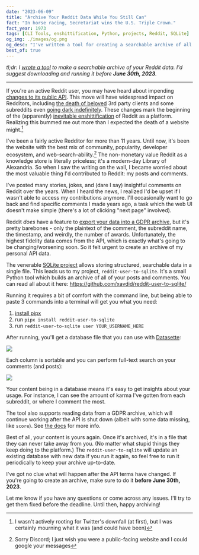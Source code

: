 ```yaml
---
date: "2023-06-09"
title: "Archive Your Reddit Data While You Still Can"
fact: "In horse racing, Secretariat wins the U.S. Triple Crown."
fact_year: 1973
tags: [CLI Tools, enshittification, Python, projects, Reddit, SQLite]
og_img: ./images/og.png
og_desc: "I've written a tool for creating a searchable archive of all your Reddit data."
best_of: true
---
```


_tl;dr: I [wrote a tool](https://github.com/xavdid/reddit-user-to-sqlite/) to make a searchable archive of your Reddit data. I'd suggest downloading and running it before **June 30th, 2023**._

---

If you're an active Reddit user, you may have heard about impending [changes to its public API](https://www.reddit.com/r/reddit/comments/12qwagm/an_update_regarding_reddits_api/). This move will have widespread impact on Redditors, including [the death of beloved](https://old.reddit.com/r/apolloapp/comments/144f6xm/apollo_will_close_down_on_june_30th_reddits/) 3rd party clients and some subreddits even [going dark indefinitely](https://old.reddit.com/r/ProgrammerHumor/comments/141qwy8/programmer_humor_will_be_shutting_down/). These changes mark the beginning of the (apparently) [inevitable enshittification](https://pluralistic.net/2023/01/21/potemkin-ai/#hey-guys) of Reddit as a platform. Realizing this bummed me out more than I expected the death of a website might.[^1]

I've been a fairly active Redditor for more than 11 years. Until now, it's been the website with the best mix of community, popularity, developer ecosystem, and web-search-ability.[^2] The non-monetary value Reddit as a knowledge store is literally priceless; it's a modern-day Library of Alexandria. So when I saw the writing on the wall, I became worried about the most valuable thing I'd contributed to Reddit: my posts and comments.

I've posted many stories, jokes, and (dare I say) insightful comments on Reddit over the years. When I heard the news, I realized I'd be upset if I wasn't able to access my contributions anymore. I'll occasionally want to go back and find specific comments I made years ago, a task which the web UI doesn't make simple (there's a lot of clicking "next page" involved).

Reddit _does_ have a feature to [export your data into a GDPR archive](https://www.reddit.com/settings/data-request), but it's pretty barebones - only the plaintext of the comment, the subreddit name, the timestamp, and weirdly, the number of awards. Unfortunately, the highest fidelity data comes from the API, which is exactly what's going to be changing/worsening soon. So it felt urgent to create an archive of my personal API data.

The venerable [SQLite project](https://www.sqlite.org/about.html) allows storing structured, searchable data in a single file. This leads us to my project, `reddit-user-to-sqlite`. It's a small Python tool which builds an archive of all of your posts and comments. You can read all about it here: https://github.com/xavdid/reddit-user-to-sqlite/

Running it requires a bit of comfort with the command line, but being able to paste 3 commands into a terminal will get you what you need:

1. [install pipx](https://pypa.github.io/pipx/installation/)
2. run `pipx install reddit-user-to-sqlite`
3. run `reddit-user-to-sqlite user YOUR_USERNAME_HERE`

After running, you'll get a database file that you can use with [Datasette](https://datasette.io/):

![](images/comments.png)

Each column is sortable and you can perform full-text search on your comments (and posts):

![](images/searchable-comments.png)

Your content being in a database means it's easy to get insights about your usage. For instance, I can see the amount of karma I've gotten from each subreddit, or where I comment the most.

The tool also supports reading data from a GDPR archive, which will continue working after the API is shut down (albeit with some data missing, like `score`). See [the docs](https://github.com/xavdid/reddit-user-to-sqlite/#archive) for more info.

Best of all, your content is yours again. Once it's archived, it's in a file that they can never take away from you. (No matter what stupid things they keep doing to the platform.) The `reddit-user-to-sqlite` will update an existing database with new data if you run it again, so feel free to run it periodically to keep your archive up-to-date.

I've got no clue what will happen after the API terms have changed. If you're going to create an archive, make sure to do it **before June 30th, 2023**.

Let me know if you have any questions or come across any issues. I'll try to get them fixed before the deadline. Until then, happy archiving!

[^1]: I wasn't actively rooting for Twitter's downfall (at first), but I was certainly mourning what it was (and could have been)
[^2]: Sorry Discord; I just wish you were a public-facing website and I could google your messages
